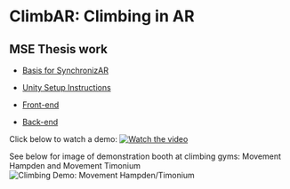 # ClimbAR: Climbing in AR
## MSE Thesis work

- [Basis for SynchronizAR](https://github.com/jdcast/SynchronizAR)

- [Unity Setup Instructions](https://github.com/climbar-ai/AR-Climbing/files/12232301/Unity.Setup.Instructions.docx.pdf)

- [Front-end](https://github.com/climbar-ai/AR-Climbing)
  
- [Back-end](https://github.com/climbar-ai/back-end)

Click below to watch a demo:
[![Watch the video](https://github.com/climbar-ai/AR-Climbing/assets/2231240/be67d7f7-f3ce-4296-91b6-63cf29173042)](https://studio.youtube.com/video/ejbVCAualg8/edit)

See below for image of demonstration booth at climbing gyms: Movement Hampden and Movement Timonium
![Climbing Demo: Movement Hampden/Timonium](https://github.com/climbar-ai/.github/assets/2231240/32405a3a-5c66-4875-b7ac-e1cd0577d2d2)
